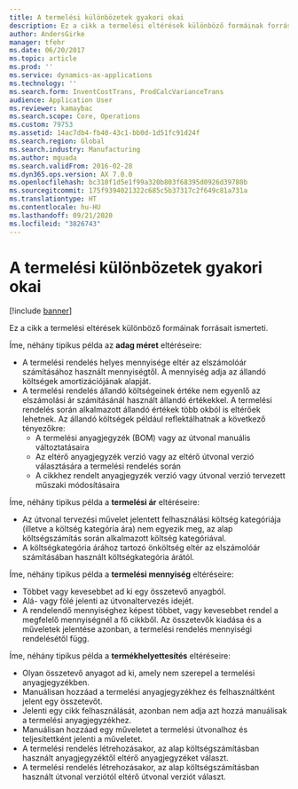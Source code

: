 ```yaml
---
title: A termelési különbözetek gyakori okai
description: Ez a cikk a termelési eltérések különböző formáinak forrásait ismerteti.
author: AndersGirke
manager: tfehr
ms.date: 06/20/2017
ms.topic: article
ms.prod: ''
ms.service: dynamics-ax-applications
ms.technology: ''
ms.search.form: InventCostTrans, ProdCalcVarianceTrans
audience: Application User
ms.reviewer: kamaybac
ms.search.scope: Core, Operations
ms.custom: 79753
ms.assetid: 14ac7db4-fb40-43c1-bb0d-1d51fc91d24f
ms.search.region: Global
ms.search.industry: Manufacturing
ms.author: mguada
ms.search.validFrom: 2016-02-28
ms.dyn365.ops.version: AX 7.0.0
ms.openlocfilehash: bc310f1d5e1f99a320b803f68395d0926d39780b
ms.sourcegitcommit: 175f9394021322c685c5b37317c2f649c81a731a
ms.translationtype: HT
ms.contentlocale: hu-HU
ms.lasthandoff: 09/21/2020
ms.locfileid: "3826743"
---
```

# <a name="common-sources-of-production-variances"></a>A termelési különbözetek gyakori okai

[!include [banner](../includes/banner.md)]

Ez a cikk a termelési eltérések különböző formáinak forrásait ismerteti. 

Íme, néhány tipikus példa az **adag méret** eltéréseire:

-   A termelési rendelés helyes mennyisége eltér az elszámolóár számításához használt mennyiségtől. A mennyiség adja az állandó költségek amortizációjának alapját.
-   A termelési rendelés állandó költségeinek értéke nem egyenlő az elszámolási ár számításánál használt állandó értékekkel. A termelési rendelés során alkalmazott állandó értékek több okból is eltérőek lehetnek. Az állandó költségek például reflektálhatnak a következő tényezőkre:
    -   A termelési anyagjegyzék (BOM) vagy az útvonal manuális változtatásaira
    -   Az eltérő anyagjegyzék verzió vagy az eltérő útvonal verzió választására a termelési rendelés során
    -   A cikkhez rendelt anyagjegyzék verzió vagy útvonal verzió tervezett műszaki módosításaira

Íme, néhány tipikus példa a **termelési ár** eltéréseire:

-   Az útvonal tervezési művelet jelentett felhasználási költség kategóriája (illetve a költség kategória ára) nem egyezik meg, az alap költségszámítás során alkalmazott költség kategóriával.
-   A költségkategória árához tartozó önköltség eltér az elszámolóár számításában használt költségkategória árától.

Íme, néhány tipikus példa a **termelési mennyiség** eltéréseire:

-   Többet vagy kevesebbet ad ki egy összetevő anyagból.
-   Alá- vagy fölé jelenti az útvonaltervezés idejét.
-   A rendelendő mennyiséghez képest többet, vagy kevesebbet rendel a megfelelő mennyiségnél a fő cikkből. Az összetevők kiadása és a műveletek jelentése azonban, a termelési rendelés mennyiségi rendelésétől függ.

Íme, néhány tipikus példa a **termékhelyettesítés** eltéréseire:

-   Olyan összetevő anyagot ad ki, amely nem szerepel a termelési anyagjegyzékben.
-   Manuálisan hozzáad a termelési anyagjegyzékhez és felhasználtként jelent egy összetevőt.
-   Jelenti egy cikk felhasználását, azonban nem adja azt hozzá manuálisak a termelési anyagjegyzékhez.
-   Manuálisan hozzáad egy műveletet a termelési útvonalhoz és teljesítettként jelenti a műveletet.
-   A termelési rendelés létrehozásakor, az alap költségszámításban használt anyagjegyzéktől eltérő anyagjegyzéket választ.
-   A termelési rendelés létrehozásakor, az alap költségszámításban használt útvonal verziótól eltérő útvonal verziót választ.





